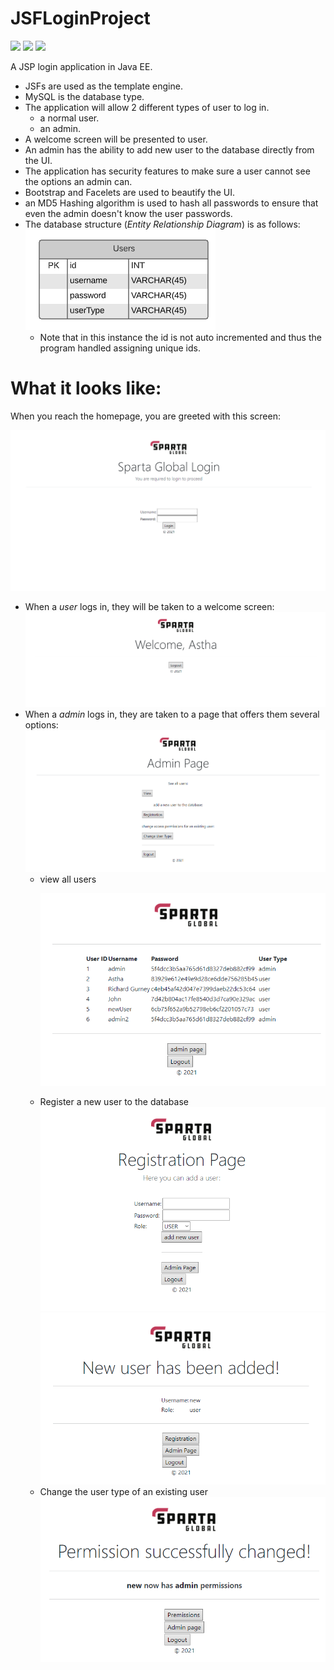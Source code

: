 # JSFLoginProject

<p align="left">
  <img src="https://www.nicepng.com/png/full/854-8546612_java-ee-java-ee-logo-svg.png" width="150">
  <img src="http://logovectorseek.com/wp-content/uploads/2019/10/bootstrap-logo-vector.png" width="150">
  <img src="https://upload.wikimedia.org/wikipedia/en/e/ee/MySQL_Logo.png" width="150">
</p>

A JSP login application in Java EE. 

* JSFs are used as the template engine.
* MySQL is the database type.
* The application will allow 2 different types of user to log in.
  * a normal user.
  * an admin.
* A welcome screen will be presented to user.
* An admin has the ability to add new user to the database directly from the UI.
* The application has security features to make sure a user cannot see the options an admin can. 
* Bootstrap and Facelets are used to beautify the UI.
* an MD5 Hashing algorithm is used to hash all passwords to ensure that even the admin doesn't know the user passwords.
* The database structure (<i>Entity Relationship Diagram</i>) is as follows: 
  <img src="https://github.com/MalikS789/JSFLoginProject/blob/master/src/main/resources/screenshots/ERD.bmp">
  * Note that in this instance the id is not auto incremented and thus the program handled assigning unique ids.

<h1>What it looks like:</h1>

When you reach the homepage, you are greeted with this screen:

 <img src="https://github.com/MalikS789/JSFLoginProject/blob/master/src/main/resources/screenshots/Untitled.bmp">

* When a <i> user </i> logs in, they will be taken to a welcome screen:
   <img src="https://github.com/MalikS789/JSFLoginProject/blob/master/src/main/resources/screenshots/Untitled2.bmp">
* When a <i> admin </i> logs in, they are taken to a page that offers them several options:
   <img src="https://github.com/MalikS789/JSFLoginProject/blob/master/src/main/resources/screenshots/Untitled3.bmp">
  * view all users
    <p align="left">
    <img src="https://github.com/MalikS789/JSFLoginProject/blob/master/src/main/resources/screenshots/Untitled4.bmp">
    </p>
  * Register a new user to the database
    <img src="https://github.com/MalikS789/JSFLoginProject/blob/master/src/main/resources/screenshots/Untitled5.bmp">
    <img src="https://github.com/MalikS789/JSFLoginProject/blob/master/src/main/resources/screenshots/Untitled6.bmp">
  * Change the user type of an existing user
    <img src="https://github.com/MalikS789/JSFLoginProject/blob/master/src/main/resources/screenshots/Untitled7.bmp">
